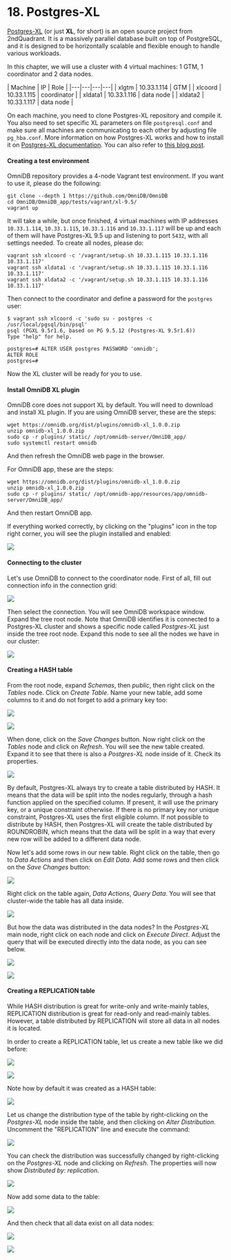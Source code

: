 # 18. Postgres-XL

[Postgres-XL](https://www.2ndquadrant.com/en/resources/postgres-xl/) (or just
**XL**, for short) is an open source project from 2ndQuadrant. It is a massively
parallel database built on top of PostgreSQL, and it is designed to be
horizontally scalable and flexible enough to handle various workloads.

In this chapter, we will use a cluster with 4 virtual machines: 1 GTM, 1
coordinator and 2 data nodes.

| Machine | IP | Role |
|---|---|---|---|
| xlgtm | 10.33.1.114 | GTM |
| xlcoord | 10.33.1.115 | coordinator |
| xldata1 | 10.33.1.116 | data node |
| xldata2 | 10.33.1.117 | data node |

On each machine, you need to clone Postgres-XL repository and compile it. You
also need to set specific XL parameters on file `postgresql.conf` and make sure
all machines are communicating to each other by adjusting file `pg_hba.conf`.
More information on how Postgres-XL works and how to install it on
[Postgres-XL documentation](https://www.postgres-xl.org/documentation/index.html).
You can also refer to [this blog post](https://blog.2ndquadrant.com/postgres-xl-omnidb/).


#### Creating a test environment

OmniDB repository provides a 4-node Vagrant test environment. If you want to
use it, please do the following:

```
git clone --depth 1 https://github.com/OmniDB/OmniDB
cd OmniDB/OmniDB_app/tests/vagrant/xl-9.5/
vagrant up
```

It will take a while, but once finished, 4 virtual machines with IP addresses
`10.33.1.114`, `10.33.1.115`, `10.33.1.116` and `10.33.1.117` will be up and
each of them will have Postgres-XL 9.5 up and listening to port `5432`, with all
settings needed. To create all nodes, please do:

```
vagrant ssh xlcoord -c '/vagrant/setup.sh 10.33.1.115 10.33.1.116 10.33.1.117'
vagrant ssh xldata1 -c '/vagrant/setup.sh 10.33.1.115 10.33.1.116 10.33.1.117'
vagrant ssh xldata2 -c '/vagrant/setup.sh 10.33.1.115 10.33.1.116 10.33.1.117'
```

Then connect to the coordinator and define a password for the `postgres` user:

```
$ vagrant ssh xlcoord -c 'sudo su - postgres -c /usr/local/pgsql/bin/psql'
psql (PGXL 9.5r1.6, based on PG 9.5.12 (Postgres-XL 9.5r1.6))
Type "help" for help.

postgres=# ALTER USER postgres PASSWORD 'omnidb';
ALTER ROLE
postgres=#
```

Now the XL cluster will be ready for you to use.


#### Install OmniDB XL plugin

OmniDB core does not support XL by default. You will need to download and
install XL plugin. If you are using OmniDB server, these are the steps:

```
wget https://omnidb.org/dist/plugins/omnidb-xl_1.0.0.zip
unzip omnidb-xl_1.0.0.zip
sudo cp -r plugins/ static/ /opt/omnidb-server/OmniDB_app/
sudo systemctl restart omnidb
```

And then refresh the OmniDB web page in the browser.

For OmniDB app, these are the steps:

```
wget https://omnidb.org/dist/plugins/omnidb-xl_1.0.0.zip
unzip omnidb-xl_1.0.0.zip
sudo cp -r plugins/ static/ /opt/omnidb-app/resources/app/omnidb-server/OmniDB_app/
```

And then restart OmniDB app.

If everything worked correctly, by clicking on the "plugins" icon in the top
right corner, you will see the plugin installed and enabled:

![](https://raw.githubusercontent.com/OmniDB/doc/master/img/image_202.png)


#### Connecting to the cluster

Let's use OmniDB to connect to the coordinator node. First of all, fill out
connection info in the connection grid:

![](https://raw.githubusercontent.com/OmniDB/doc/master/img/image_157.png)

Then select the connection. You will see OmniDB workspace window. Expand the
tree root node. Note that OmniDB identifies it is connected to a Postgres-XL
cluster and shows a specific node called *Postgres-XL* just inside the tree root
node. Expand this node to see all the nodes we have in our cluster:

![](https://raw.githubusercontent.com/OmniDB/doc/master/img/image_158.png)

#### Creating a HASH table

From the root node, expand *Schemas*, then *public*, then right click on the
*Tables* node. Click on *Create Table*. Name your new table, add some columns to
it and do not forget to add a primary key too:

![](https://raw.githubusercontent.com/OmniDB/doc/master/img/image_159.png)

![](https://raw.githubusercontent.com/OmniDB/doc/master/img/image_160.png)

When done, click on the *Save Changes* button. Now right click on the *Tables*
node and click on *Refresh*. You will see the new table created. Expand it to
see that there is also a *Postgres-XL* node inside of it. Check its properties.

![](https://raw.githubusercontent.com/OmniDB/doc/master/img/image_161.png)

By default, Postgres-XL always try to create a table distributed by HASH. It
means that the data will be split into the nodes regularly, through a hash
function applied on the specified column. If present, it will use the primary
key, or a unique constraint otherwise. If there is no primary key nor unique
constraint, Postgres-XL uses the first eligible column. If not possible to
distribute by HASH, then Postgres-XL will create the table distributed by
ROUNDROBIN, which means that the data will be split in a way that every new
row will be added to a different data node.

Now let's add some rows in our new table. Right click on the table, then go to
*Data Actions* and then click on *Edit Data*. Add some rows and then click on
the *Save Changes* button:

![](https://raw.githubusercontent.com/OmniDB/doc/master/img/image_162.png)

Right click on the table again, *Data Actions*, *Query Data*. You will see that
cluster-wide the table has all data inside.

![](https://raw.githubusercontent.com/OmniDB/doc/master/img/image_163.png)

But how the data was distributed in the data nodes? In the *Postgres-XL* main
node, right click on each node and click on *Execute Direct*. Adjust the query
that will be executed directly into the data node, as you can see below.

![](https://raw.githubusercontent.com/OmniDB/doc/master/img/image_164.png)

![](https://raw.githubusercontent.com/OmniDB/doc/master/img/image_165.png)

#### Creating a REPLICATION table

While HASH distribution is great for write-only and write-mainly tables,
REPLICATION distribution is great for read-only and read-mainly tables. However,
a table distributed by REPLICATION will store all data in all nodes it is
located.

In order to create a REPLICATION table, let us create a new table like we did
before:

![](https://raw.githubusercontent.com/OmniDB/doc/master/img/image_166.png)

![](https://raw.githubusercontent.com/OmniDB/doc/master/img/image_167.png)

Note how by default it was created as a HASH table:

![](https://raw.githubusercontent.com/OmniDB/doc/master/img/image_168.png)

Let us change the distribution type of the table by right-clicking on the
*Postgres-XL* node inside the table, and then clicking on *Alter Distribution*.
Uncomment the "REPLICATION" line and execute the command:

![](https://raw.githubusercontent.com/OmniDB/doc/master/img/image_169.png)

You can check the distribution was successfully changed by right-clicking on the
*Postgres-XL* node and clicking on *Refresh*. The properties will now show
*Distributed by: replication*.

![](https://raw.githubusercontent.com/OmniDB/doc/master/img/image_170.png)

Now add some data to the table:

![](https://raw.githubusercontent.com/OmniDB/doc/master/img/image_171.png)

And then check that all data exist on all data nodes:

![](https://raw.githubusercontent.com/OmniDB/doc/master/img/image_172.png)

![](https://raw.githubusercontent.com/OmniDB/doc/master/img/image_173.png)
